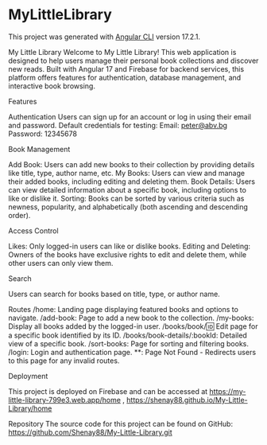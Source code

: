# MyLittleLibrary

This project was generated with [Angular CLI](https://github.com/angular/angular-cli) version 17.2.1.


My Little Library
Welcome to My Little Library! This web application is designed to help users manage their personal book collections and discover new reads. Built with Angular 17 and Firebase for backend services, this platform offers features for authentication, database management, and interactive book browsing.

Features

Authentication
Users can sign up for an account or log in using their email and password.
Default credentials for testing:
Email: peter@abv.bg
Password: 12345678

Book Management

Add Book: Users can add new books to their collection by providing details like title, type, author name, etc.
My Books: Users can view and manage their added books, including editing and deleting them.
Book Details: Users can view detailed information about a specific book, including options to like or dislike it.
Sorting: Books can be sorted by various criteria such as newness, popularity, and alphabetically (both ascending and descending order).

Access Control

Likes: Only logged-in users can like or dislike books.
Editing and Deleting: Owners of the books have exclusive rights to edit and delete them, while other users can only view them.

Search

Users can search for books based on title, type, or author name.

Routes
/home: Landing page displaying featured books and options to navigate.
/add-book: Page to add a new book to the collection.
/my-books: Display all books added by the logged-in user.
/books/book/:id: Edit page for a specific book identified by its ID.
/books/book-details/:bookId: Detailed view of a specific book.
/sort-books: Page for sorting and filtering books.
/login: Login and authentication page.
**: Page Not Found - Redirects users to this page for any invalid routes.

Deployment

This project is deployed on Firebase and can be accessed at https://my-little-library-799e3.web.app/home , https://shenay88.github.io/My-Little-Library/home

Repository
The source code for this project can be found on GitHub: https://github.com/Shenay88/My-Little-Library.git


